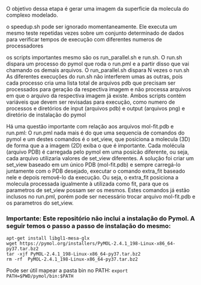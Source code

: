 O objetivo dessa etapa é gerar uma imagem da superficie da molecula do complexo modelado.

o speedup.sh pode ser ignorado momentaneamente.
Ele executa um mesmo teste repetidas vezes sobre um conjunto determinado de dados para verificar tempos de execução com diferentes numeros de processadores

os scripts importantes mesmo são os run_parallel.sh e run.sh.
O run.sh dispara um processo do pymol que roda o run.pml e a partir disso que vai chamando os demais arquivos.
O run_parallel.sh dispara N vezes o run.sh
As diferentes execuções do run.sh não interferem umas as outras, pois cada processo cria uma lista total de arquivos pdb que precisam ser processados para geração da respectiva imagem e não processa arquivos em que o arquivo da respectiva imagem já existe.
Ambos scripts contém variáveis que devem ser revisadas para execução, como numero de processos e diretórios de input (arquivos pdb) e output (arquivos png) e diretório de instalação do pymol

Há uma questão importante com relação aos arquivos mol-fit.pdb e run.pml:
O run.pml nada mais é do que uma sequencia de comandos do pymol e um destes comandos é o set_view, que posiciona a molecula (3D) de forma que a a imagem (2D) exiba o que é importante.
Cada molécula (arquivo PDB) é carregada pelo pymol em uma posicão diferente, ou seja, cada arquivo utilizaria valores de set_view diferentes.
A solução foi criar um set_view baseado em um único PDB (mol-fit.pdb) e sempre carregá-lo juntamente com o PDB desejado, executar o comando extra_fit baseado nele e depois removê-lo da execução. Ou seja, o extra_fit posiciona a molecula processada igualmente à utilizada como fit, para que os parametros de set_view possam ser os mesmos.
Estes comandos já estão inclusos no run.pml, porém pode ser necessário trocar arquivo mol-fit.pdb e os parametros do set_view.

### Importante: Este repositório não inclui a instalação do Pymol. A seguir temos o passo a passo de instalação do mesmo:

```
apt-get install libgl1-mesa-glx
wget https://pymol.org/installers/PyMOL-2.4.1_198-Linux-x86_64-py37.tar.bz2
tar -xjf PyMOL-2.4.1_198-Linux-x86_64-py37.tar.bz2
rm -rf  PyMOL-2.4.1_198-Linux-x86_64-py37.tar.bz2
```

Pode ser útil mapear a pasta bin no PATH:
`export PATH=$PWD/pymol/bin:$PATH`





